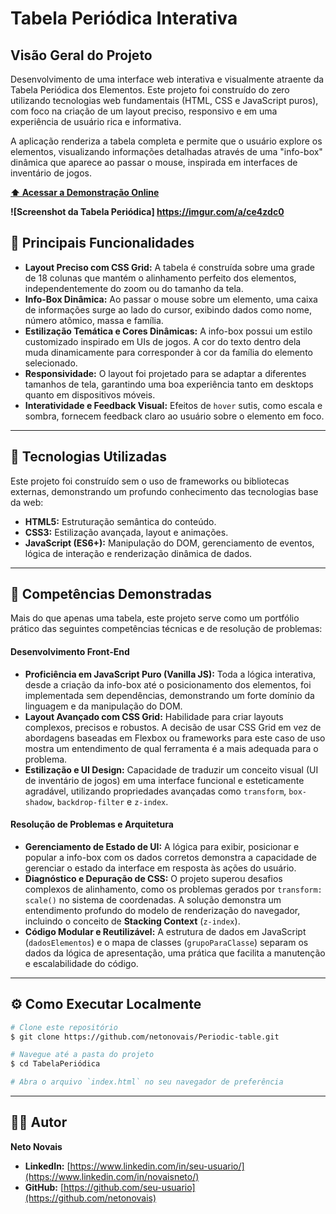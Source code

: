 # Tabela Periódica Interativa

## Visão Geral do Projeto

Desenvolvimento de uma interface web interativa e visualmente atraente da Tabela Periódica dos Elementos. Este projeto foi construído do zero utilizando tecnologias web fundamentais (HTML, CSS e JavaScript puros), com foco na criação de um layout preciso, responsivo e em uma experiência de usuário rica e informativa.

A aplicação renderiza a tabela completa e permite que o usuário explore os elementos, visualizando informações detalhadas através de uma "info-box" dinâmica que aparece ao passar o mouse, inspirada em interfaces de inventário de jogos.

**[⬆️ Acessar a Demonstração Online](periodic-table-for-neto-novais.netlify.app)**

**![Screenshot da Tabela Periódica] https://imgur.com/a/ce4zdc0**

## 🎯 Principais Funcionalidades

* **Layout Preciso com CSS Grid:** A tabela é construída sobre uma grade de 18 colunas que mantém o alinhamento perfeito dos elementos, independentemente do zoom ou do tamanho da tela.
* **Info-Box Dinâmica:** Ao passar o mouse sobre um elemento, uma caixa de informações surge ao lado do cursor, exibindo dados como nome, número atômico, massa e família.
* **Estilização Temática e Cores Dinâmicas:** A info-box possui um estilo customizado inspirado em UIs de jogos. A cor do texto dentro dela muda dinamicamente para corresponder à cor da família do elemento selecionado.
* **Responsividade:** O layout foi projetado para se adaptar a diferentes tamanhos de tela, garantindo uma boa experiência tanto em desktops quanto em dispositivos móveis.
* **Interatividade e Feedback Visual:** Efeitos de `hover` sutis, como escala e sombra, fornecem feedback claro ao usuário sobre o elemento em foco.

---

## 🚀 Tecnologias Utilizadas

Este projeto foi construído sem o uso de frameworks ou bibliotecas externas, demonstrando um profundo conhecimento das tecnologias base da web:

* **HTML5:** Estruturação semântica do conteúdo.
* **CSS3:** Estilização avançada, layout e animações.
* **JavaScript (ES6+):** Manipulação do DOM, gerenciamento de eventos, lógica de interação e renderização dinâmica de dados.

---

## 💼 Competências Demonstradas

Mais do que apenas uma tabela, este projeto serve como um portfólio prático das seguintes competências técnicas e de resolução de problemas:

#### **Desenvolvimento Front-End**
* **Proficiência em JavaScript Puro (Vanilla JS):** Toda a lógica interativa, desde a criação da info-box até o posicionamento dos elementos, foi implementada sem dependências, demonstrando um forte domínio da linguagem e da manipulação do DOM.
* **Layout Avançado com CSS Grid:** Habilidade para criar layouts complexos, precisos e robustos. A decisão de usar CSS Grid em vez de abordagens baseadas em Flexbox ou frameworks para este caso de uso mostra um entendimento de qual ferramenta é a mais adequada para o problema.
* **Estilização e UI Design:** Capacidade de traduzir um conceito visual (UI de inventário de jogos) em uma interface funcional e esteticamente agradável, utilizando propriedades avançadas como `transform`, `box-shadow`, `backdrop-filter` e `z-index`.

#### **Resolução de Problemas e Arquitetura**
* **Gerenciamento de Estado de UI:** A lógica para exibir, posicionar e popular a info-box com os dados corretos demonstra a capacidade de gerenciar o estado da interface em resposta às ações do usuário.
* **Diagnóstico e Depuração de CSS:** O projeto superou desafios complexos de alinhamento, como os problemas gerados por `transform: scale()` no sistema de coordenadas. A solução demonstra um entendimento profundo do modelo de renderização do navegador, incluindo o conceito de **Stacking Context** (`z-index`).
* **Código Modular e Reutilizável:** A estrutura de dados em JavaScript (`dadosElementos`) e o mapa de classes (`grupoParaClasse`) separam os dados da lógica de apresentação, uma prática que facilita a manutenção e escalabilidade do código.

---

## ⚙️ Como Executar Localmente

```bash
# Clone este repositório
$ git clone https://github.com/netonovais/Periodic-table.git

# Navegue até a pasta do projeto
$ cd TabelaPeriódica

# Abra o arquivo `index.html` no seu navegador de preferência
```

---

## 👨‍💻 Autor

**Neto Novais**

* **LinkedIn:** [https://www.linkedin.com/in/seu-usuario/](https://www.linkedin.com/in/novaisneto/)
* **GitHub:** [https://github.com/seu-usuario](https://github.com/netonovais)
